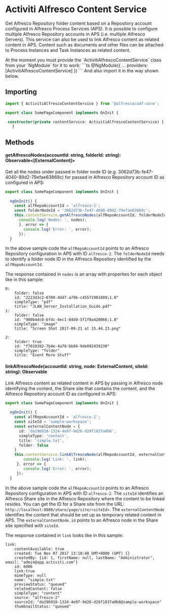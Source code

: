# Activiti Alfresco Content Service

Get Alfresco Repository folder content based on a Repository account configured in Alfresco Process Services (APS). 
It is possible to configure multiple Alfresco Repository accounts in APS (i.e. multiple Alfresco Servers).
This service can also be used to link Alfresco content as related content in APS. 
Content such as documents and other files can be attached to Process Instances 
and Task Instances as related content.

<aside class="warning">
At the moment you must provide the `ActivitiAlfrescoContentService` class from your `NgModule` for it to work:
```ts
@NgModule({
...
  providers: [ActivitiAlfrescoContentService] 
})
```
And also import it in the way shown below.
</aside>

## Importing

```ts
import { ActivitiAlfrescoContentService } from '@alfresco/adf-core';

export class SomePageComponent implements OnInit {

 constructor(private contentService: ActivitiAlfrescoContentService) {
   }
```

## Methods

#### getAlfrescoNodes(accountId: string, folderId: string): Observable<[ExternalContent]>
Get all the nodes under passed in folder node ID (e.g. 3062d73b-fe47-4040-89d2-79efae63869c) for passed in 
Alfresco Repository account ID as configured in APS: 

```ts
export class SomePageComponent implements OnInit {
 
  ngOnInit() {
    const alfRepoAccountId = 'alfresco-2';
    const folderNodeId = '3062d73b-fe47-4040-89d2-79efae63869c';
    this.contentService.getAlfrescoNodes(alfRepoAccountId, folderNodeId).subscribe( nodes => {
      console.log('Nodes: ', nodes);
      }, error => {
        console.log('Error: ', error);
      });
  }
```

In the above sample code the `alfRepoAccountId` points to an Alfresco Repository configuration in APS with ID `alfresco-2`.
The `folderNodeId` needs to identify a folder node ID in the Alfresco Repository identified by the `alfRepoAccountId`.

The response contained in `nodes` is an array with properties for each object like in this sample:

```
0:
    folder: false
    id: "2223d3c2-0709-4dd7-a79b-c45571901889;1.0"
    simpleType: "pdf"
    title: "JLAN_Server_Installation_Guide.pdf"
1:
    folder: false
    id: "900b4dc0-bfdc-4ec1-84dd-5f1f0a420066;1.0"
    simpleType: "image"
    title: "Screen Shot 2017-09-21 at 15.44.23.png"
    
2:
    folder: true
    id: "f7010382-7b4e-4a78-bb94-9de092439230"
    simpleType: "folder"
    title: "Event More Stuff"
```

#### linkAlfrescoNode(accountId: string, node: ExternalContent, siteId: string): Observable<ExternalContentLink>
Link Alfresco content as related content in APS by passing in Alfresco node identifying the content, the Share site
that contains the content, and the Alfresco Repository account ID as configured in APS:

```ts
export class SomePageComponent implements OnInit {
 
  ngOnInit() {
    const alfRepoAccountId = 'alfresco-2';
    const siteId = 'sample-workspace'; 
    const externalContentNode = {
      id: 'da196918-1324-4e97-9d26-d28f1837a0b6',
      simpleType: 'content',
      title: 'simple.txt',
      folder: false
    }
    this.contentService.linkAlfrescoNode(alfRepoAccountId, externalContentNode, siteId).subscribe(link => {
        console.log('Link: ', link);
     }, error => {
        console.log('Error: ', error);
     });
  }
```

In the above sample code the `alfRepoAccountId` points to an Alfresco Repository configuration in APS with ID `alfresco-2`.
The `siteId` identifies an Alfresco Share site in the Alfresco Repository where the content to be linked resides.
You can get the ID for a Share site from the URL: `http://localhost:8080/share/page/site/<siteId>`.
The `externalContentNode` identifies the content that should be set up as temporary related content in APS. The 
`externalContentNode.id` points to an Alfresco node in the Share site specified with `siteId`.

The response contained in `link` looks like in this sample:

```
link:
    contentAvailable: true
    created: Tue Nov 07 2017 13:18:48 GMT+0000 (GMT) {}
    createdBy: {id: 1, firstName: null, lastName: "Administrator", email: "admin@app.activiti.com"}
    id: 6006
    link:true
    mimeType: null
    name: "simple.txt"
    previewStatus: "queued"
    relatedContent: false
    simpleType: "content"
    source: "alfresco-2"
    sourceId: "da196918-1324-4e97-9d26-d28f1837a0b6@sample-workspace"
    thumbnailStatus: "queued"
```
 
<!-- seealso start -->

<!-- seealso end -->